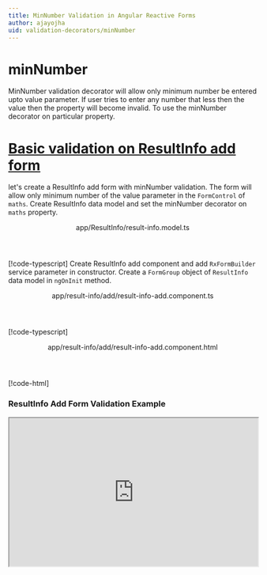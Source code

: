 ```yaml
---
title: MinNumber Validation in Angular Reactive Forms
author: ajayojha
uid: validation-decorators/minNumber
---
```

# minNumber
MinNumber validation decorator will allow only minimum number be entered upto value parameter. If user tries to enter any number that less then the value then the property will become invalid. To use the minNumber decorator on particular property.
 
# [Basic validation on ResultInfo add form  ](#tab/basic-validation-on-ResultInfo-add-form)
let's create a ResultInfo add form with minNumber validation. The form will allow only minimum number of the value parameter in the `FormControl` of `maths`. 
Create ResultInfo data model and set the minNumber decorator on `maths` property.
<header class="header-tab-title">app/ResultInfo/result-info.model.ts</header>

[!code-typescript[](../../examples/reactive-form-validators/minNumber/rxweb-minNumber-validation-add-angular-reactive-form/src/app/result-info/result-info.model.ts?highlight=5)]
Create ResultInfo add component and add `RxFormBuilder` service parameter in constructor. Create a `FormGroup` object of `ResultInfo` data model in `ngOnInit` method.
<header class="header-tab-title">app/result-info/add/result-info-add.component.ts</header>

[!code-typescript[](../../examples/reactive-form-validators/minNumber/rxweb-minNumber-validation-add-angular-reactive-form/src/app/result-info/add/result-info-add.component.ts?highlight=17,21-22)]
<header class="header-tab-title">app/result-info/add/result-info-add.component.html</header>

[!code-html[](../../examples/reactive-form-validators/minNumber/rxweb-minNumber-validation-add-angular-reactive-form/src/app/result-info/add/result-info-add.component.html)]

<h3>ResultInfo Add Form Validation Example</h3>
<iframe src="https://stackblitz.com/edit/rxweb-minnumber-validation-add-angular-reactive-form?embed=1&file=src/styles.css&hideExplorer=1&hideNavigation=1&view=preview" width="100%" height="300">

# [Basic validation on ResultInfo edit  form](#tab/basic-validation-on-ResultInfo-edit-form)
let's create a ResultInfo edit form with minNumber validation. The form will allow only minimum number of the value parameter in the `FormControl` of `maths`. 
Create country data model and set the minNumber decorator on `maths` property.
<header class="header-tab-title">app/ResultInfo/result-info.model.ts</header>

[!code-typescript[](../../examples/reactive-form-validators/minNumber/rxweb-minNumber-validation-edit-angular-reactive-form/src/app/result-info/result-info.model.ts?highlight=5)]
Create ResultInfo edit component and add `RxFormBuilder` and `HttpClient` service parameter  in constructor. On `ngOnInit` method get request method for getting data from json or server and that data pass in `this.formBuilder.formGroup<ResultInfo>(ResultInfo,resultInfo)`
<header class="header-tab-title">app/result-info/edit/result-info-edit.component.ts</header>

[!code-typescript[](../../examples/reactive-form-validators/minNumber/rxweb-minNumber-validation-edit-angular-reactive-form/src/app/result-info/edit/result-info-edit.component.ts?highlight=17,21-22)]
<header class="header-tab-title">app/result-info/edit/result-info-edit.component.html</header>

[!code-html[](../../examples/reactive-form-validators/minNumber/rxweb-minNumber-validation-edit-angular-reactive-form/src/app/result-info/edit/result-info-edit.component.html)]

<h3>ResultInfo Edit Form Validation Example</h3>
<iframe src="https://stackblitz.com/edit/rxweb-minnumber-validation-edit-angular-reactive-form?embed=1&file=src/styles.css&hideExplorer=1&hideNavigation=1&view=preview" width="100%" height="300">

---

# NumberConfig 
message and conditional expression options are not mandatory to use in the `@minNumber()` decorator but value is mandatory. If needed then use the below options.


|Option | Description |
|--- | ---- |
|[conditionalExpression](#conditionalexpression) | Min Number validation should be applied if the condition is matched in the `conditionalExpression` function. Validation framework will pass two parameters at the time of `conditionalExpression` check. Those two parameters are current `FormGroup` value and root `FormGroup` value. You can apply the condition on respective object value.If there is need of dynamic validation means it is not fixed in client code, it will change based on some criterias. In this scenario you can bind the expression based on the expression value is coming from the web server in `string` format. The `conditionalExpression` will work as same as client function. |
|[message](#message) | To override the global configuration message and show the custom message on particular control property. |
|[value](#value) | enter value which you want to restrict number in the property |

## conditionalExpression 
Type :  `Function`  |  `string` 

Min Number validation should be applied if the condition is matched in the `conditionalExpression` function. Validation framework will pass two parameters at the time of `conditionalExpression` check. Those two parameters are current `FormGroup` value and root `FormGroup` value. You can apply the condition on respective object value.
If there is need of dynamic validation means it is not fixed in client code, it will change based on some criterias. In this scenario you can bind the expression based on the expression value is coming from the web server in `string` format. The `conditionalExpression` will work as same as client function.
 
> Binding `conditionalExpression` with `Function` object.
<header class="header-title">result-info.model.ts (ResultInfo class property)</header>

[!code-typescript[](../../examples/reactive-form-validators/minNumber/complete-rxweb-minNumber-validation-add-angular-reactive-form/src/app/result-info/result-info.model.ts#L10-L11)]

 
> Binding `conditionalExpression` with `string` datatype.
<header class="header-title">result-info.model.ts (ResultInfo class property)</header>

[!code-typescript[](../../examples/reactive-form-validators/minNumber/complete-rxweb-minNumber-validation-add-angular-reactive-form/src/app/result-info/result-info.model.ts#L10-L11)]

## message 
Type :  `string` 

To override the global configuration message and show the custom message on particular control property.
 
<header class="header-title">result-info.model.ts (ResultInfo class property)</header>

[!code-typescript[](../../examples/reactive-form-validators/minNumber/complete-rxweb-minNumber-validation-add-angular-reactive-form/src/app/result-info/result-info.model.ts#L7-L8)]

## value 
Type :  `number` 

enter value which you want to restrict number in the property
 
<header class="header-title">result-info.model.ts (ResultInfo class property)</header>

[!code-typescript[](../../examples/reactive-form-validators/minNumber/complete-rxweb-minNumber-validation-add-angular-reactive-form/src/app/result-info/result-info.model.ts#L7-L8)]


# minNumber Validation Complete Example
# [ResultInfo Model](#tab/complete-result-info)
<header class="header-tab-title">app/result-info/result-info.model.ts</header>

[!code-typescript[](../../examples/reactive-form-validators/minNumber/complete-rxweb-minNumber-validation-add-angular-reactive-form/src/app/result-info/result-info.model.ts)]

# [Address Info Add Component](#tab/complete-result-info-add-component)
<header class="header-tab-title">app/result-info/add/result-info-add.component.ts</header>

[!code-typescript[](../../examples/reactive-form-validators/minNumber/complete-rxweb-minNumber-validation-add-angular-reactive-form/src/app/result-info/add/result-info-add.component.ts)]

# [Address Info Add Html Component](#tab/complete-result-info-add-html-component)
<header class="header-tab-title">app/result-info/add/result-info-add.component.html</header>

[!code-html[](../../examples/reactive-form-validators/minNumber/complete-rxweb-minNumber-validation-add-angular-reactive-form/src/app/result-info/add/result-info-add.component.html)]

# [Working Example](#tab/complete-working-example)
<iframe src="https://stackblitz.com/edit/complete-rxweb-minnumber-validation-add-angular-reactive-form?embed=1&file=src/app/result-info/result-info.model.ts&hideNavigation=1&view=preview" width="100%" height="500">

---

# Dynamic minNumber Validation Complete Example
# [ResultInfo Model](#tab/dynamic-result-info)
<header class="header-tab-title">app/result-info/result-info.model.ts</header>

[!code-typescript[](../../examples/reactive-form-validators/minNumber/dynamic-rxweb-minNumber-validation-add-angular-reactive-form/src/app/result-info/result-info.model.ts)]

# [Address Info Add Component](#tab/dynamic-result-info-add-component)
<header class="header-tab-title">app/result-info/add/result-info-add.component.ts</header>

[!code-typescript[](../../examples/reactive-form-validators/minNumber/dynamic-rxweb-minNumber-validation-add-angular-reactive-form/src/app/result-info/add/result-info-add.component.ts)]

# [Address Info Add Html Component](#tab/dynamic-result-info-add-html-component)
<header class="header-tab-title">app/result-info/add/result-info-add.component.html</header>

[!code-html[](../../examples/reactive-form-validators/minNumber/dynamic-rxweb-minNumber-validation-add-angular-reactive-form/src/app/result-info/add/result-info-add.component.html)]

# [Working Example](#tab/dynamic-working-example)
<iframe src="https://stackblitz.com/edit/dynamic-rxweb-minnumber-validation-add-angular-reactive-form?embed=1&file=src/app/result-info/result-info.model.ts&hideNavigation=1&view=preview" width="100%" height="500">

---





